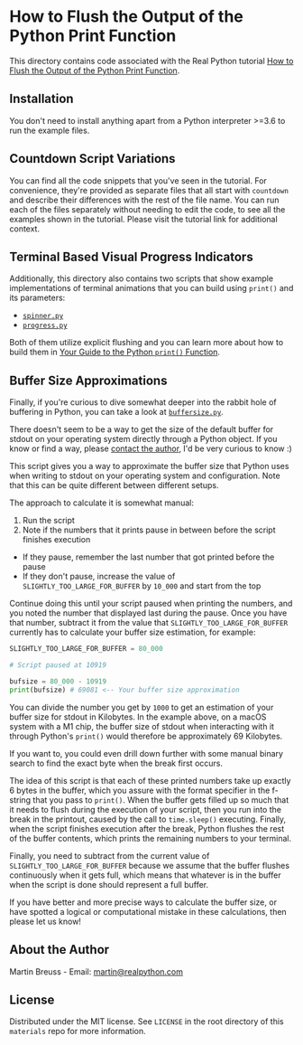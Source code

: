 # How to Flush the Output of the Python Print Function

This directory contains code associated with the Real Python tutorial [How to Flush the Output of the Python Print Function](https://realpython.com/python-flush-print-output/).

## Installation

You don't need to install anything apart from a Python interpreter >=3.6 to run the example files.

## Countdown Script Variations

You can find all the code snippets that you've seen in the tutorial. For convenience, they're provided as separate files that all start with `countdown` and describe their differences with the rest of the file name. You can run each of the files separately without needing to edit the code, to see all the examples shown in the tutorial. Please visit the tutorial link for additional context.

## Terminal Based Visual Progress Indicators

Additionally, this directory also contains two scripts that show example implementations of terminal animations that you can build using `print()` and its parameters:

- [`spinner.py`](spinner.py)
- [`progress.py`](progress.py)

Both of them utilize explicit flushing and you can learn more about how to build them in [Your Guide to the Python `print()` Function](https://realpython.com/python-print/).

## Buffer Size Approximations

Finally, if you're curious to dive somewhat deeper into the rabbit hole of buffering in Python, you can take a look at [`buffersize.py`](buffersize.py).

There doesn't seem to be a way to get the size of the default buffer for stdout on your operating system directly through a Python object. If you know or find a way, please [contact the author](#about-the-author), I'd be very curious to know :)

This script gives you a way to approximate the buffer size that Python uses when writing to stdout on your operating system and configuration. Note that this can be quite different between different setups.

The approach to calculate it is somewhat manual:

1. Run the script
1. Note if the numbers that it prints pause in between before the script finishes execution
  - If they pause, remember the last number that got printed before the pause
  - If they don't pause, increase the value of `SLIGHTLY_TOO_LARGE_FOR_BUFFER` by `10_000` and start from the top

Continue doing this until your script paused when printing the numbers, and you noted the number that displayed last during the pause. Once you have that number, subtract it from the value that `SLIGHTLY_TOO_LARGE_FOR_BUFFER` currently has to calculate your buffer size estimation, for example:

```python
SLIGHTLY_TOO_LARGE_FOR_BUFFER = 80_000

# Script paused at 10919

bufsize = 80_000 - 10919
print(bufsize) # 69081 <-- Your buffer size approximation
```

You can divide the number you get by `1000` to get an estimation of your buffer size for stdout in Kilobytes. In the example above, on a macOS system with a M1 chip, the buffer size of stdout when interacting with it through Python's `print()` would therefore be approximately 69 Kilobytes.

If you want to, you could even drill down further with some manual binary search to find the exact byte when the break first occurs.

The idea of this script is that each of these printed numbers take up exactly 6 bytes in the buffer, which you assure with the format specifier in the f-string that you pass to `print()`. When the buffer gets filled up so much that it needs to flush during the execution of your script, then you run into the break in the printout, caused by the call to `time.sleep()` executing. Finally, when the script finishes execution after the break, Python flushes the rest of the buffer contents, which prints the remaining numbers to your terminal.

Finally, you need to subtract from the current value of `SLIGHTLY_TOO_LARGE_FOR_BUFFER` because we assume that the buffer flushes continuously when it gets full, which means that whatever is in the buffer when the script is done should represent a full buffer.

If you have better and more precise ways to calculate the buffer size, or have spotted a logical or computational mistake in these calculations, then please let us know!

## About the Author

Martin Breuss - Email: martin@realpython.com

## License

Distributed under the MIT license. See `LICENSE` in the root directory of this `materials` repo for more information.
